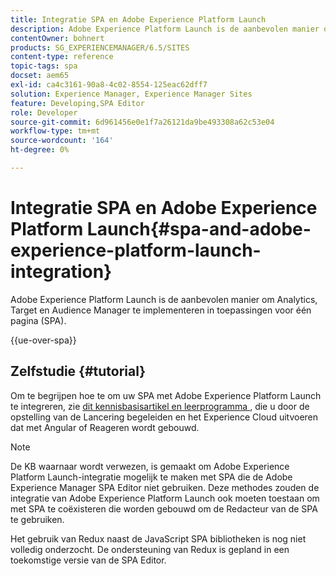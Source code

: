 ```yaml
---
title: Integratie SPA en Adobe Experience Platform Launch
description: Adobe Experience Platform Launch is de aanbevolen manier om Analytics, Target en Audience Manager in SPA te implementeren.
contentOwner: bohnert
products: SG_EXPERIENCEMANAGER/6.5/SITES
content-type: reference
topic-tags: spa
docset: aem65
exl-id: ca4c3161-90a8-4c02-8554-125eac62dff7
solution: Experience Manager, Experience Manager Sites
feature: Developing,SPA Editor
role: Developer
source-git-commit: 6d961456e0e1f7a26121da9be493308a62c53e04
workflow-type: tm+mt
source-wordcount: '164'
ht-degree: 0%

---
```



# Integratie SPA en Adobe Experience Platform Launch{#spa-and-adobe-experience-platform-launch-integration}

Adobe Experience Platform Launch is de aanbevolen manier om Analytics, Target en Audience Manager te implementeren in toepassingen voor één pagina (SPA).

{{ue-over-spa}}

## Zelfstudie {#tutorial}

Om te begrijpen hoe te om uw SPA met Adobe Experience Platform Launch te integreren, zie [ dit kennisbasisartikel en leerprogramma ](https://experienceleague.adobe.com/docs/experience-manager-learn/sites/spa-editor/spa-editor-framework-feature-video-use.html?lang=nl-NL), die u door de opstelling van de Lancering begeleiden en het Experience Cloud uitvoeren dat met Angular of Reageren wordt gebouwd.

>[!NOTE]
>
>De KB waarnaar wordt verwezen, is gemaakt om Adobe Experience Platform Launch-integratie mogelijk te maken met SPA die de Adobe Experience Manager SPA Editor niet gebruiken. Deze methodes zouden de integratie van Adobe Experience Platform Launch ook moeten toestaan om met SPA te coëxisteren die worden gebouwd om de Redacteur van de SPA te gebruiken.
>
>Het gebruik van Redux naast de JavaScript SPA bibliotheken is nog niet volledig onderzocht. De ondersteuning van Redux is gepland in een toekomstige versie van de SPA Editor.

